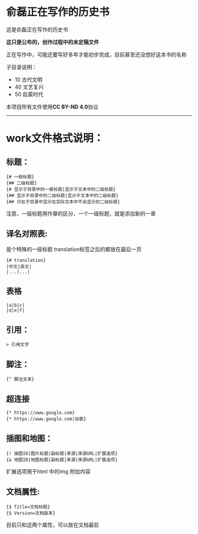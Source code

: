 
# 俞磊正在写作的历史书

这是俞磊正在写作的历史书

**这只是公布的，创作过程中的未定稿文件**

正在写作中，可能还要写好多年才能初步完成，目前甚至还没想好这本书的名称

子目录说明：

- 10  古代文明
- 40  文艺复兴
- 50  启蒙时代

本项目所有文件使用**CC BY-ND 4.0**协议

---

# work文件格式说明： 

## 标题： 

```
{# 一级标题} 
{## 二级标题} 
{# 显示于目录中的一极标题|显示于文本中的二级标题} 
{## 显示于目录中的二级标题|显示于文本中的二级标题} 
{## 只在于目录中显示在实际文本中不会显示的二级标题} 
```
注意，一级标题用作章的区分，一个一级标题，就是添加新的一章 

## 译名对照表: 
是个特殊的一级标题 translation标签之后的都放在最后一页 
```
{# translation} 
|中文|英文| 
|...|...| 
```
## 表格
```
|a|b|c|
|d|e|f|
```

## 引用：
```
> 引用文字 
```

## 脚注： 
```
{^ 脚注文本} 
```

## 超连接
```
{* https://www.google.com}
{* https://www.google.com|谷歌}
```

## 插图和地图： 
```
{! 插图ID|图片标题|副标题|来源|来源URL|扩展选项} 
{& 地图ID|地图标题|副标题|来源|来源URL|扩展选项} 
```
扩展选项用于html 中的img 附加内容 

## 文档属性:
```
{$ Title=文档标题} 
{$ Version=文档版本} 
```
目前只和这两个属性，可以放在文档最前 
